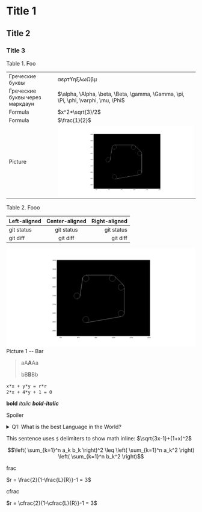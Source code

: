 # Title 1
## Title 2
### Title 3

Table 1. Foo

| | |
| --- | --- |
| Греческие буквы | αερτϒηξλωΩβμ |
| Греческие буквы через маркдаун | $\alpha, \Alpha, \beta, \Beta, \gamma, \Gamma, \pi, \Pi, \phi, \varphi, \mu, \Phi$ |
| Formula | $x^2*\sqrt{3}/2$ |
| Formula | $\frac{1}{2}$ |
| Picture | ![alt text](images/fig_01.png "Image title") |

Table 2. Fooo

| Left-aligned | Center-aligned | Right-aligned |
| :---         |     :---:      |          ---: |
| git status   | git status     | git status    |
| git diff     | git diff       | git diff      |

![alt text](images/fig_01.png "Image title")
Picture 1 -- Bar

> aA**A**Aa
> 
> bB**B**Bb

```
x*x + y*y = r*r
2*x + 4*y + 1 = 0
```

**bold** *italic* ***bold-italic***

Spoiler

<details> 
  <summary>Q1: What is the best Language in the World? </summary>
   A1: JavaScript 
</details>

This sentence uses `$` delimiters to show math inline:  $\sqrt{3x-1}+(1+x)^2$

$$\left( \sum_{k=1}^n a_k b_k \right)^2 \leq \left( \sum_{k=1}^n a_k^2 \right) \left( \sum_{k=1}^n b_k^2 \right)$$


frac

$r = \frac{2}{1-\frac{L}{R}}-1 = 3$

cfrac

$r = \cfrac{2}{1-\cfrac{L}{R}}-1 = 3$

